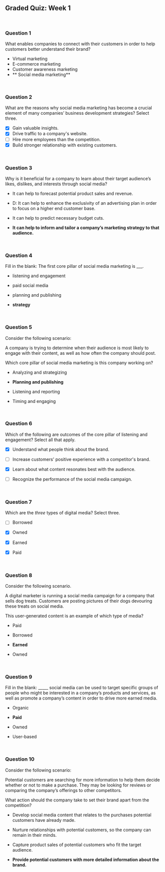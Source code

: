 ## Graded Quiz: Week 1

<br>

### Question 1

What enables companies to connect with their customers in order to help customers better understand their brand?

- Virtual marketing
- E-commerce marketing
- Customer awareness marketing
- ** Social media marketing**

<br>

### Question 2

What are the reasons why social media marketing has become a crucial element of many companies’ business development strategies? Select three.
+ [x] Gain valuable insights.
+ [x] Drive traffic to a company's website.
+ [ ] Hire more employees than the competition.
+ [x] Build stronger relationship with existing customers.

<br>

### Question 3

Why is it beneficial for a company to learn about their target audience’s likes, dislikes, and interests through social media?


- It can help to forecast potential product sales and revenue.


- D: It can help to enhance the exclusivity of an advertising plan in order to focus on a higher end customer base.


- It can help to predict necessary budget cuts.


- **It can help to inform and tailor a company’s marketing strategy to that audience.**

<br>

### Question 4

Fill in the blank: The first core pillar of social media marketing is ___.

- listening and engagement


- paid social media


- planning and publishing


- **strategy**

<br>

### Question 5

Consider the following scenario: 

A company is trying to determine when their audience is most likely to engage with their content, as well as how often the company should post. 

Which core pillar of social media marketing is this company working on? 

- Analyzing and strategizing 


- **Planning and publishing**


- Listening and reporting


- Timing and engaging

<br>

### Question 6

Which of the following are outcomes of the core pillar of listening and engagement? Select all that apply.

+ [x] Understand what people think about the brand.

+ [ ] Increase customers' positive experience with a competitor's brand.

+ [x] Learn about what content resonates best with the audience.

+ [ ] Recognize the performance of the social media campaign.

<br>

### Question 7

Which are the _three_ types of digital media? Select three.

+ [ ] Borrowed

+ [x] Owned

+ [x] Earned

+ [x] Paid

<br>

### Question 8

Consider the following scenario.

A digital marketer is running a social media campaign for a company that sells dog treats. Customers are posting pictures of their dogs devouring these treats on social media. 

This user-generated content is an example of which type of media?

- Paid


- Borrowed


- **Earned**


- Owned

<br>

### Question 9

Fill in the blank: _____ social media can be used to target specific groups of people who might be interested in a company’s products and services, as well as promote a company’s content in order to drive more earned media.

- Organic


- **Paid**


- Owned


- User-based

<br>

### Question 10

Consider the following scenario: 

Potential customers are searching for more information to help them decide whether or not to make a purchase. They may be looking for reviews or comparing the company’s offerings to other competitors. 

What action should the company take to set their brand apart from the competition?

- Develop social media content that relates to the purchases potential customers have already made.


- Nurture relationships with potential customers, so the company can remain in their minds.


- Capture product sales of potential customers who fit the target audience.


- **Provide potential customers with more detailed information about the brand.**






